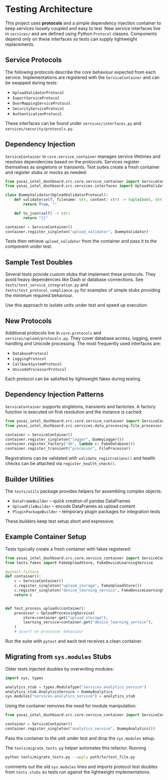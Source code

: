 # Testing Architecture

This project uses **protocols** and a simple dependency injection container to keep services loosely coupled and easy to test. New service interfaces live in `services/` and are defined using Python `Protocol` classes. Components depend only on these interfaces so tests can supply lightweight replacements.

## Service Protocols

The following protocols describe the core behaviour expected from each service. Implementations are registered with the `ServiceContainer` and can be swapped during tests:

- `UploadValidatorProtocol`
- `ExportServiceProtocol`
- `DoorMappingServiceProtocol`
- `SecurityServiceProtocol`
- `AuthenticationProtocol`

These interfaces can be found under `services/interfaces.py` and `services/security/protocols.py`.

## Dependency Injection

`ServiceContainer` in `core.service_container` manages service lifetimes and resolves dependencies based on the protocols. Services register themselves as singletons or transients. Test suites create a fresh container and register stubs or mocks as needed:

```python
from yosai_intel_dashboard.src.core.service_container import ServiceContainer
from yosai_intel_dashboard.src.services.interfaces import UploadValidatorProtocol

class DummyValidator(UploadValidatorProtocol):
    def validate(self, filename: str, content: str) -> tuple[bool, str]:
        return True, ""

    def to_json(self) -> str:
        return "{}"

container = ServiceContainer()
container.register_singleton("upload_validator", DummyValidator)
```

Tests then retrieve `upload_validator` from the container and pass it to the component under test.

## Sample Test Doubles

Several tests provide custom stubs that implement these protocols. They avoid heavy dependencies like Dash or database connections. See `tests/test_service_integration.py` and `tests/test_protocol_compliance.py` for examples of simple stubs providing the minimum required behaviour.

Use this approach to isolate units under test and speed up execution.

## New Protocols

Additional protocols live in `core.protocols` and `services/upload/protocols.py`.
They cover database access, logging, event handling and Unicode processing.  The
most frequently used interfaces are:

- `DatabaseProtocol`
- `LoggingProtocol`
- `CallbackSystemProtocol`
- `UnicodeProcessorProtocol`

Each protocol can be satisfied by lightweight fakes during testing.

## Dependency Injection Patterns

`ServiceContainer` supports singletons, transients and factories. A factory
function is executed on first resolution and the instance is cached:

```python
from yosai_intel_dashboard.src.core.service_container import ServiceContainer
from yosai_intel_dashboard.src.services.data_processing.file_processor import FileProcessor

container = ServiceContainer()
container.register_singleton("logger", DummyLogger())
container.register_factory("db", lambda c: FakeDatabase())
container.register_transient("processor", FileProcessor)
```

Registrations can be validated with `validate_registrations()` and health checks
can be attached via `register_health_check()`.

## Builder Utilities

The `tests/utils` package provides helpers for assembling complex objects:

- `DataFrameBuilder` – quick creation of pandas DataFrames
- `UploadFileBuilder` – encode DataFrames as upload content
- `PluginPackageBuilder` – temporary plugin packages for integration tests

These builders keep test setup short and expressive.

## Example Container Setup

Tests typically create a fresh container with fakes registered:

```python
from yosai_intel_dashboard.src.core.service_container import ServiceContainer
from tests.fakes import FakeUploadStore, FakeDeviceLearningService

@pytest.fixture
def container():
    c = ServiceContainer()
    c.register_singleton("upload_storage", FakeUploadStore())
    c.register_singleton("device_learning_service", FakeDeviceLearningService())
    return c


def test_process_uploads(container):
    processor = UploadProcessingService(
        store=container.get("upload_storage"),
        learning_service=container.get("device_learning_service"),
    )
    # assert on processor behaviour
```

Run the suite with `pytest` and each test receives a clean container.

## Migrating from `sys.modules` Stubs

Older tests injected doubles by overwriting modules:

```python
import sys, types

analytics_stub = types.ModuleType("services.analytics_service")
analytics_stub.AnalyticsService = DummyAnalytics
sys.modules["services.analytics_service"] = analytics_stub
```

Using the container removes the need for module manipulation:

```python
from yosai_intel_dashboard.src.core.service_container import ServiceContainer

container = ServiceContainer()
container.register_singleton("analytics_service", DummyAnalytics())
```

Pass the container to the unit under test and drop the `sys.modules` setup.

The `tools/migrate_tests.py` helper automates this refactor. Running

```bash
python tools/migrate_tests.py --apply path/to/test_file.py
```

comments out the old `sys.modules` lines and imports protocol test doubles from
`tests.stubs` so tests run against the lightweight implementations.

